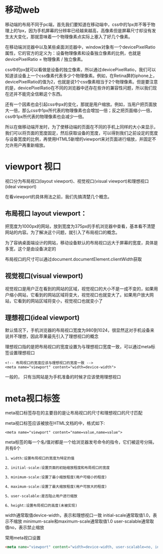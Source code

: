 
# 移动web

移动端的布局不同于pc端，首先我们要知道在移动端中，css中的1px并不等于物理上的1px，因为手机屏幕的分辨率已经越来越高，高像素但是屏幕尺寸却没有发生太大变化，那就意味着一个物理像素点实际上塞入了好几个像素。

在移动端浏览器中以及某些桌面浏览器中，window对象有一个devicePixelRatio属性，它的官方的定义为：设备物理像素和设备独立像素的比例，也就是 devicePixelRatio = 物理像素 / 独立像素。

css中的px就可以看做是设备的独立像素，所以通过devicePixelRatio，我们可以知道该设备上一个css像素代表多少个物理像素。例如，在Retina屏的iphone上，devicePixelRatio的值为2，也就是说1个css像素相当于2个物理像素。但是要注意的是，devicePixelRatio在不同的浏览器中还存在些许的兼容性问题，所以我们现在还并不能完全信赖这个东西。

还有一个因素也会引起css中px的变化，那就是用户缩放。例如，当用户把页面放大一倍，那么css中1px所代表的物理像素也会增加一倍；反之把页面缩小一倍，css中1px所代表的物理像素也会减少一倍。

所以在做移动端开发时，为了使移动端的页面在不同的手机上同样的大小来显示，我们可以将页面的宽度固定，然后获取设备的宽度，可以得到我们之前设定的宽度与设备宽度的比例，再使用HTML5新增的viewport来对页面进行缩放，并固定不允许用户再重新缩放。



# viewport 视口

视口分为布局视口(layout viewport)、视觉视口(visual viewport)和理想视口(ideal viewport)

在看viewport的具体用法之前，我们先搞清楚几个概念。

## 布局视口 layout viewport：

把宽度为1000px的网站，放到宽度为375px的手机浏览器中查看，基本看不清楚网站的内容。为了解决这个问题，就引入了布局视口的概念。

为了容纳桌面端设计的网站，移动设备默认的布局视口远大于屏幕的宽度，具体是多宽，这个是由设备决定的

布局视口的尺寸可以通过document.documentElement.clientWidth获取


## 视觉视口(visual viewport)

视觉视口是用户正在看到的网站的区域，视觉视口的大小不是一成不变的，如果用户缩小网站，它看到的网站区域将变大，视觉视口也就变大了。如果用户放大网站，它看到的网站区域将变小，视觉视口也就变小了


## 理想视口(ideal viewport)

默认情况下，手机浏览器的布局视口宽度为980到1024，很显然这对手机设备来说并不理想，因此苹果最先引入了理想视口的概念

理想视口指的是把布局视口的宽度设置为与理想视口宽度一致，可以通过meta标签设置理想视口

```
<!-- 布局视口的宽度应该与理想视口的宽度一致 -->
<meta name="viewport" content="width=device-width">
```

一般的， 只有当网站是为手机准备的时候才应该使用理想视口



# meta视口标签

meta视口标签存在的主要目的是让布局视口的尺寸和理想视口的尺寸匹配

meta视口标签应该被放在HTML文档的<head>中，格式如下:

```
<meta name="viewport" content="name=value,name=value">
```

meta标签的每一个名/值对都是一个给浏览器发号命令的指令，它们被逗号分隔，共有6个

```
1、width:设置布局视口的宽度为特定的值

2、initial-scale:设置页面的初始缩放程度和布局视口的宽度

3、minimum-scale:设置了最小缩放程度(用户可缩小的程度)

4、maximum-scale:设置了最大缩放程度(用户可放大的程度)

5、user-scalable:是否阻止用户进行缩放

6、height:设置布局视口的高度(未被实现)
```

width通常取值device-width，表示和理想视口一致
initial-scale通常取值1.0，表示不缩放
minimum-scale和maximum-scale通常取值1.0
user-scalable通常取值no，表示禁止缩放

常用meta视口设置

```html
<meta name="viewport" content="width=device-width, user-scalable=no, initial-scale=1.0, maximum-scale=1.0, minimum-scale=1.0">
```




